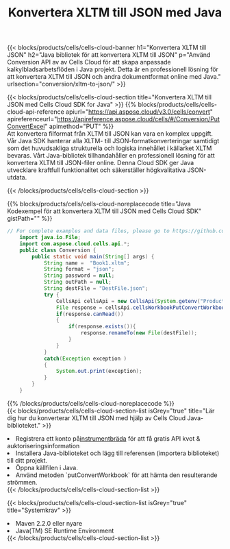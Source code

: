 ﻿---
title:  Konvertera XLTM till JSON med Java
description: Använda Aspose.Cells Cloud SDK for Java för att konvertera en fil i XLTM-format till en fil i JSON-format.
kwords: Excel, Convert XLTM to JSON, REST, Java
howto: How to convert XLTM to JSON using Aspose.Cells Cloud Java library.
---
{{< blocks/products/cells/cells-cloud-banner h1="Konvertera XLTM till JSON" h2="Java bibliotek för att konvertera XLTM till JSON" p="Använd Conversion API av av Cells Cloud för att skapa anpassade kalkylbladsarbetsflöden i Java projekt. Detta är en professionell lösning för att konvertera XLTM till JSON och andra dokumentformat online med Java." urlsection="conversion/xltm-to-json/" >}}

{{< blocks/products/cells/cells-cloud-section title="Konvertera XLTM till JSON med Cells Cloud SDK for Java" >}}
{{% blocks/products/cells/cells-cloud-api-reference apiurl="https://api.aspose.cloud/v3.0/cells/convert" apireferenceurl="https://apireference.aspose.cloud/cells/#/Conversion/PutConvertExcel" apimethod="PUT" %}}
<br/>
Att konvertera filformat från XLTM till JSON kan vara en komplex uppgift. Vår Java SDK hanterar alla XLTM- till JSON-formatkonverteringar samtidigt som det huvudsakliga strukturella och logiska innehållet i källarket XLTM bevaras. Vårt Java-bibliotek tillhandahåller en professionell lösning för att konvertera XLTM till JSON-filer online. Denna Cloud SDK ger Java utvecklare kraftfull funktionalitet och säkerställer högkvalitativa JSON-utdata.

{{< /blocks/products/cells/cells-cloud-section >}}

{{% blocks/products/cells/cells-cloud-noreplacecode title="Java Kodexempel för att konvertera XLTM till JSON med Cells Cloud SDK" gistPath="" %}}
 
```java
// For complete examples and data files, please go to https://github.com/aspose-cells-cloud/aspose-cells-cloud-java/
    import java.io.File;
    import com.aspose.cloud.cells.api.*;
    public class Conversion {
        public static void main(String[] args) {
            String name =  "Book1.xltm";
            String format = "json";
            String password = null;
            String outPath = null;
            String destFile = "DestFile.json";
            try {
                CellsApi cellsApi = new CellsApi(System.getenv("ProductClientId"), System.getenv("ProductClientSecret"));
                File response = cellsApi.cellsWorkbookPutConvertWorkbook(new File(name), format, password, outPath, null,null);            
                if(response.canRead())
                {
                    if(response.exists()){
                        response.renameTo(new File(destFile));
                    }                
                }
            }
            catch(Exception exception )
            {
                System.out.print(exception);
            }
        }
    }
```
 
{{% /blocks/products/cells/cells-cloud-noreplacecode %}}
<br/>
{{< blocks/products/cells/cells-cloud-section-list isGrey="true" title="Lär dig hur du konverterar XLTM till JSON med hjälp av Cells Cloud Java-biblioteket." >}}
<li> Registrera ett konto på<a href="https://dashboard.aspose.cloud/">instrumentbräda</a> för att få gratis API kvot & auktoriseringsinformation</li>
<li>Installera Java-biblioteket och lägg till referensen (importera biblioteket) till ditt projekt.</li>
<li>Öppna källfilen i Java.</li>
<li>Använd metoden `putConvertWorkbook` för att hämta den resulterande strömmen.</li>
{{< /blocks/products/cells/cells-cloud-section-list >}}

{{< blocks/products/cells/cells-cloud-section-list isGrey="true" title="Systemkrav" >}}
<li>Maven 2.2.0 eller nyare</li>
<li>Java(TM) SE Runtime Environment</li>
{{< /blocks/products/cells/cells-cloud-section-list >}}
